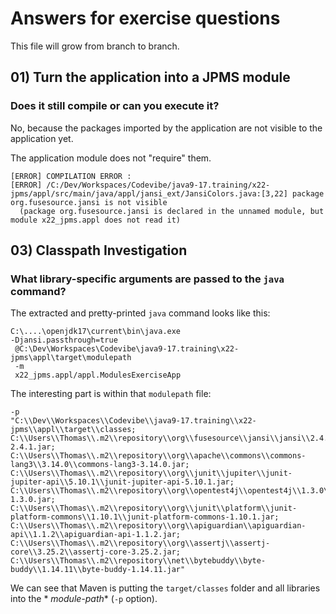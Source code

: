 # Answers for exercise questions

This file will grow from branch to branch.

## 01) Turn the application into a JPMS module

### Does it still compile or can you execute it?

No, because the packages imported by the application are not visible to the application yet.

The application module does not "require" them.

````text
[ERROR] COMPILATION ERROR : 
[ERROR] /C:/Dev/Workspaces/Codevibe/java9-17.training/x22-jpms/appl/src/main/java/appl/jansi_ext/JansiColors.java:[3,22] package org.fusesource.jansi is not visible
  (package org.fusesource.jansi is declared in the unnamed module, but module x22_jpms.appl does not read it)
````

## 03) Classpath Investigation

### What library-specific arguments are passed to the `java` command?

The extracted and pretty-printed `java` command looks like this:

````shell
C:\....\openjdk17\current\bin\java.exe
-Djansi.passthrough=true
 @C:\Dev\Workspaces\Codevibe\java9-17.training\x22-jpms\appl\target\modulepath
 -m
 x22_jpms.appl/appl.ModulesExerciseApp
````

The interesting part is within that `modulepath` file:

````text
-p
"C:\\Dev\\Workspaces\\Codevibe\\java9-17.training\\x22-jpms\\appl\\target\\classes;
C:\\Users\\Thomas\\.m2\\repository\\org\\fusesource\\jansi\\jansi\\2.4.1\\jansi-2.4.1.jar;
C:\\Users\\Thomas\\.m2\\repository\\org\\apache\\commons\\commons-lang3\\3.14.0\\commons-lang3-3.14.0.jar;
C:\\Users\\Thomas\\.m2\\repository\\org\\junit\\jupiter\\junit-jupiter-api\\5.10.1\\junit-jupiter-api-5.10.1.jar;
C:\\Users\\Thomas\\.m2\\repository\\org\\opentest4j\\opentest4j\\1.3.0\\opentest4j-1.3.0.jar;
C:\\Users\\Thomas\\.m2\\repository\\org\\junit\\platform\\junit-platform-commons\\1.10.1\\junit-platform-commons-1.10.1.jar;
C:\\Users\\Thomas\\.m2\\repository\\org\\apiguardian\\apiguardian-api\\1.1.2\\apiguardian-api-1.1.2.jar;
C:\\Users\\Thomas\\.m2\\repository\\org\\assertj\\assertj-core\\3.25.2\\assertj-core-3.25.2.jar;
C:\\Users\\Thomas\\.m2\\repository\\net\\bytebuddy\\byte-buddy\\1.14.11\\byte-buddy-1.14.11.jar"
````

We can see that Maven is putting the `target/classes` folder and all libraries into the *
*module-path** (`-p` option).

